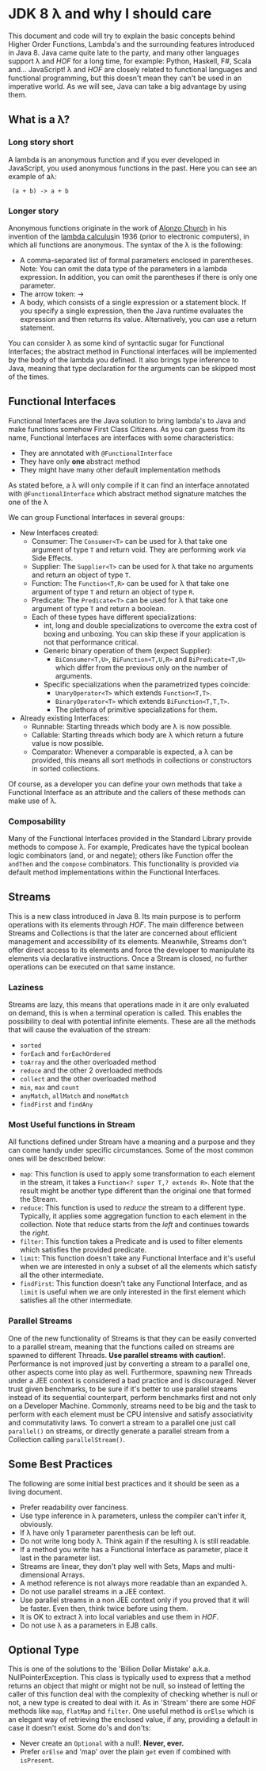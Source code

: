 # JDK 8 &#955; and why I should care

This document and code will try to explain the basic concepts behind Higher Order Functions, Lambda's and the surrounding features introduced in Java 8.
Java came quite late to the party, and many other languages support &#955; and _HOF_ for a long time, for example: Python, Haskell, F#, Scala and... JavaScript!
&#955; and _HOF_ are closely related to functional languages and functional programming, but this doesn't mean they can't be used in an imperative world. As we will see, Java can take a big advantage by using them.


## What is a &#955;?
### Long story short
A lambda is an anonymous function and if you ever developed in JavaScript, you used anonymous functions in the past. Here you can see an example of a&#955;:
``` lang=java
 (a + b) -> a + b
```
### Longer story
Anonymous functions originate in the work of [Alonzo Church](https://en.wikipedia.org/wiki/Alonzo_Church) in his invention of the [lambda calculus](https://en.wikipedia.org/wiki/Lambda_calculus)in 1936 (prior to electronic computers), in which all functions are anonymous.
The syntax of the &#955; is the following:
* A comma-separated list of formal parameters enclosed in parentheses.
  Note: You can omit the data type of the parameters in a lambda expression. In addition, you can omit the parentheses if there is only one parameter.
* The arrow token: ->
* A body, which consists of a single expression or a statement block.
  If you specify a single expression, then the Java runtime evaluates the expression and then returns its value. Alternatively, you can use a return statement.

You can consider &#955; as some kind of syntactic sugar for Functional Interfaces; the abstract method in Functional interfaces will be implemented by the body of the lambda you defined. It also brings type inference to Java, meaning that type declaration for the arguments can be skipped most of the times.

## Functional Interfaces
Functional Interfaces are the Java solution to bring lambda's to Java and make functions somehow First Class Citizens. As you can guess from its name, Functional Interfaces are interfaces with some characteristics:
* They are annotated with `@FunctionalInterface`
* They have only **one** abstract method
* They might have many other default implementation methods


As stated before, a &#955; will only compile if it can find an interface annotated with `@FunctionalInterface` which abstract method signature matches the one of the &#955;

We can group Functional Interfaces in several groups:
* New Interfaces created:
  * Consumer: The `Consumer<T>` can be used for &#955; that take one argument of type `T` and return void. They are performing work via Side Effects.
  * Supplier: The `Supplier<T>` can be used for &#955; that take no arguments and return an object of type `T`.
  * Function: The `Function<T,R>` can be used for &#955; that take one argument of type `T` and return an object of type `R`.
  * Predicate: The `Predicate<T>` can be used for &#955; that take one argument of type `T` and return a boolean.
  * Each of these types have different specializations:
    * int, long and double specializations to overcome the extra cost of boxing and unboxing. You can skip these if your application is not that performance critical.
    * Generic binary operation of them (expect Supplier):
      * `BiConsumer<T,U>`, `BiFunction<T,U,R>` and `BiPredicate<T,U>` which differ from the previous only on the number of arguments.
    * Specific specializations when the parametrized types coincide:
      * `UnaryOperator<T>` which extends `Function<T,T>`.
      * `BinaryOperator<T>` which extends `BiFunction<T,T,T>`.
      * The plethora of primitive specializations for them.
* Already existing Interfaces:
  * Runnable: Starting threads which body are &#955; is now possible.
  * Callable: Starting threads which body are &#955; which return a future value is now possible.
  * Comparator: Whenever a comparable is expected, a &#955; can be provided, this means all sort methods in collections or constructors in sorted collections.

Of course, as a developer you can define your own methods that take a Functional Interface as an attribute and the callers of these methods can make use of &#955;.

### Composability
Many of the Functional Interfaces provided in the Standard Library provide methods to compose &#955;. For example, Predicates have the typical boolean logic combinators (and, or and negate); others like Function offer the `andThen` and the `compose` combinators. This functionality is provided via default method implementations within the Functional Interfaces.

## Streams
This is a new class introduced in Java 8. Its main purpose is to perform operations with its elements through _HOF_. The main difference between Streams and Collections is that the later are concerned about efficient management and accessibility of its elements. Meanwhile, Streams don't offer direct access to its elements and force the developer to manipulate its elements via declarative instructions. Once a Stream is closed, no further operations can be executed on that same instance.
### Laziness
Streams are lazy, this means that operations made in it are only evaluated on demand, this is when a terminal operation is called. This enables the possibility to deal with potential infinite elements. These are all the methods that will cause the evaluation of the stream:
* `sorted`
* `forEach` and `forEachOrdered`
* `toArray` and the other overloaded method
* `reduce` and the other 2 overloaded methods
* `collect` and the other overloaded method
* `min`, `max` and `count`
* `anyMatch`, `allMatch` and `noneMatch`
* `findFirst` and `findAny`

### Most Useful functions in Stream
All functions defined under Stream have a meaning and a purpose and they can come handy under specific circumstances. Some of the most common ones will be described below:
* `map`: This function is used to apply some transformation to each element in the stream, it takes a `Function<? super T,? extends R>`. Note that the result might be another type different than the original one that formed the Stream.
* `reduce`: This function is used to _reduce_ the stream to a different type. Typically, it applies some aggregation function to each element in the collection. Note that reduce starts from the _left_ and continues towards the _right_.
* `filter`: This function takes a Predicate and is used to filter elements which satisfies the provided predicate.
* `limit`: This function doesn't take any Functional Interface and it's useful when we are interested in only a subset of all the elements which satisfy all the other intermediate.
* `findFirst`: This function doesn't take any Functional Interface, and as `limit` is useful when we are only interested in the first element which satisfies all the other intermediate.

### Parallel Streams
One of the new functionality of Streams is that they can be easily converted to a parallel stream, meaning that the functions called on streams are spawned to different Threads. **Use parallel streams with caution!**. Performance is not improved just by converting a stream to a parallel one, other aspects come into play as well. Furthermore, spawning new Threads under a JEE context is considered a bad practice and is discouraged.
Never trust given benchmarks, to be sure if it's better to use parallel streams instead of its sequential counterpart, perform benchmarks first and not only on a Developer Machine. Commonly, streams need to be big and the task to perform with each element must be CPU intensive and satisfy associativity and commutativity laws.
To convert a stream to a parallel one just call `parallel()` on streams, or directly generate a parallel stream from a Collection calling `parallelStream()`.

## Some Best Practices
The following are some initial best practices and it should be seen as a living document.
* Prefer readability over fanciness.
* Use type inference in &#955; parameters, unless the compiler can't infer it, obviously.
* If &#955; have only 1 parameter parenthesis can be left out.
* Do not write long body &#955;. Think again if the resulting &#955; is still readable.
* If a method you write has a Functional Interface as parameter, place it last in the parameter list.
* Streams are linear, they don't play well with Sets, Maps and multi-dimensional Arrays.
* A method reference is not always more readable than an expanded &#955;.
* Do not use parallel streams in a JEE context.
* Use parallel streams in a non JEE context only if you proved that it will be faster. Even then, think twice before using them.
* It is OK to extract &#955; into local variables and use them in _HOF_.
* Do not use &#955; as a parameters in EJB calls.

## Optional Type
This is one of the solutions to the 'Billion Dollar Mistake' a.k.a. NullPointerException. This class is typically used to express that a method returns an object that might or might not be null, so instead of letting the caller of this function deal with the complexity of checking whether is null or not, a new type is created to deal with it. As in 'Stream' there are some _HOF_ methods like `map`, `flatMap` and `filter`. One useful method is `orElse` which is an elegant way of retrieving the enclosed value, if any, providing a default in case it doesn't exist. Some do's and don'ts:
* Never create an `Optional` with a null!. **Never, ever.**
* Prefer `orElse` and 'map' over the plain `get` even if combined with `isPresent`.
